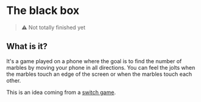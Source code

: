 # The black box

> ⚠️ Not totally finished yet

## What is it?

It's a game played on a phone where the goal is to find the number of marbles by moving your phone in all directions. You can feel the jolts when the marbles touch an edge of the screen or when the marbles touch each other.

This is an idea coming from a [switch game](https://www.nintendo.fr/Jeux/Nintendo-Switch/1-2-Switch-1173186.html).
